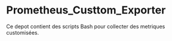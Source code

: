 # Prometheus_Custtom_Exporter
Ce depot contient des scripts Bash pour collecter des metriques customisées.
